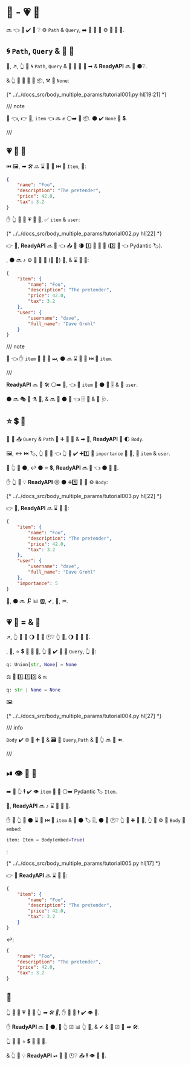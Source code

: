 # 💪 - 💗 🔢

🔜 👈 👥 ✔️ 👀 ❔ ⚙️ `Path` &amp; `Query`, ➡️ 👀 🌅 🏧 ⚙️ 📨 💪 📄.

## 🌀 `Path`, `Query` &amp; 💪 🔢

🥇, ↗️, 👆 💪 🌀 `Path`, `Query` &amp; 📨 💪 🔢 📄 ➡ &amp; **ReadyAPI** 🔜 💭 ⚫️❔.

&amp; 👆 💪 📣 💪 🔢 📦, ⚒ 🔢 `None`:

{* ../../docs_src/body_multiple_params/tutorial001.py hl[19:21] *}

/// note

👀 👈, 👉 💼, `item` 👈 🔜 ✊ ⚪️➡️ 💪 📦. ⚫️ ✔️ `None` 🔢 💲.

///

## 💗 💪 🔢

⏮️ 🖼, *➡ 🛠️* 🔜 ⌛ 🎻 💪 ⏮️ 🔢 `Item`, 💖:

```JSON
{
    "name": "Foo",
    "description": "The pretender",
    "price": 42.0,
    "tax": 3.2
}
```

✋️ 👆 💪 📣 💗 💪 🔢, ✅ `item` &amp; `user`:

{* ../../docs_src/body_multiple_params/tutorial002.py hl[22] *}

👉 💼, **ReadyAPI** 🔜 👀 👈 📤 🌅 🌘 1️⃣ 💪 🔢 🔢 (2️⃣ 🔢 👈 Pydantic 🏷).

, ⚫️ 🔜 ⤴️ ⚙️ 🔢 📛 🔑 (🏑 📛) 💪, &amp; ⌛ 💪 💖:

```JSON
{
    "item": {
        "name": "Foo",
        "description": "The pretender",
        "price": 42.0,
        "tax": 3.2
    },
    "user": {
        "username": "dave",
        "full_name": "Dave Grohl"
    }
}
```

/// note

👀 👈 ✋️ `item` 📣 🎏 🌌 ⏭, ⚫️ 🔜 ⌛ 🔘 💪 ⏮️ 🔑 `item`.

///

**ReadyAPI** 🔜 🏧 🛠️ ⚪️➡️ 📨, 👈 🔢 `item` 📨 ⚫️ 🎯 🎚 &amp; 🎏 `user`.

⚫️ 🔜 🎭 🔬 ⚗ 💽, &amp; 🔜 📄 ⚫️ 💖 👈 🗄 🔗 &amp; 🏧 🩺.

## ⭐ 💲 💪

🎏 🌌 📤 `Query` &amp; `Path` 🔬 ➕ 💽 🔢 &amp; ➡ 🔢, **ReadyAPI** 🚚 🌓 `Body`.

🖼, ↔ ⏮️ 🏷, 👆 💪 💭 👈 👆 💚 ✔️ ➕1️⃣ 🔑 `importance` 🎏 💪, 🥈 `item` &amp; `user`.

🚥 👆 📣 ⚫️, ↩️ ⚫️ ⭐ 💲, **ReadyAPI** 🔜 🤔 👈 ⚫️ 🔢 🔢.

✋️ 👆 💪 💡 **ReadyAPI** 😥 ⚫️ ➕1️⃣ 💪 🔑 ⚙️ `Body`:

{* ../../docs_src/body_multiple_params/tutorial003.py hl[22] *}

👉 💼, **ReadyAPI** 🔜 ⌛ 💪 💖:

```JSON
{
    "item": {
        "name": "Foo",
        "description": "The pretender",
        "price": 42.0,
        "tax": 3.2
    },
    "user": {
        "username": "dave",
        "full_name": "Dave Grohl"
    },
    "importance": 5
}
```

🔄, ⚫️ 🔜 🗜 📊 🆎, ✔, 📄, ♒️.

## 💗 💪 = &amp; 🔢

↗️, 👆 💪 📣 🌖 🔢 🔢 🕐❔ 👆 💪, 🌖 🙆 💪 🔢.

, 🔢, ⭐ 💲 🔬 🔢 🔢, 👆 🚫 ✔️ 🎯 🚮 `Query`, 👆 💪:

```Python
q: Union[str, None] = None
```

⚖️ 🐍 3️⃣.1️⃣0️⃣ &amp; 🔛:

```Python
q: str | None = None
```

🖼:

{* ../../docs_src/body_multiple_params/tutorial004.py hl[27] *}

/// info

`Body` ✔️ 🌐 🎏 ➕ 🔬 &amp; 🗃 🔢 `Query`,`Path` &amp; 🎏 👆 🔜 👀 ⏪.

///

## ⏯ 👁 💪 🔢

➡️ 💬 👆 🕴 ✔️ 👁 `item` 💪 🔢 ⚪️➡️ Pydantic 🏷 `Item`.

🔢, **ReadyAPI** 🔜 ⤴️ ⌛ 🚮 💪 🔗.

✋️ 🚥 👆 💚 ⚫️ ⌛ 🎻 ⏮️ 🔑 `item` &amp; 🔘 ⚫️ 🏷 🎚, ⚫️ 🔨 🕐❔ 👆 📣 ➕ 💪 🔢, 👆 💪 ⚙️ 🎁 `Body` 🔢 `embed`:

```Python
item: Item = Body(embed=True)
```

:

{* ../../docs_src/body_multiple_params/tutorial005.py hl[17] *}

👉 💼 **ReadyAPI** 🔜 ⌛ 💪 💖:

```JSON hl_lines="2"
{
    "item": {
        "name": "Foo",
        "description": "The pretender",
        "price": 42.0,
        "tax": 3.2
    }
}
```

↩️:

```JSON
{
    "name": "Foo",
    "description": "The pretender",
    "price": 42.0,
    "tax": 3.2
}
```

## 🌃

👆 💪 🚮 💗 💪 🔢 👆 *➡ 🛠️ 🔢*, ✋️ 📨 💪 🕴 ✔️ 👁 💪.

✋️ **ReadyAPI** 🔜 🍵 ⚫️, 🤝 👆 ☑ 📊 👆 🔢, &amp; ✔ &amp; 📄 ☑ 🔗 *➡ 🛠️*.

👆 💪 📣 ⭐ 💲 📨 🍕 💪.

&amp; 👆 💪 💡 **ReadyAPI** ⏯ 💪 🔑 🕐❔ 📤 🕴 👁 🔢 📣.
